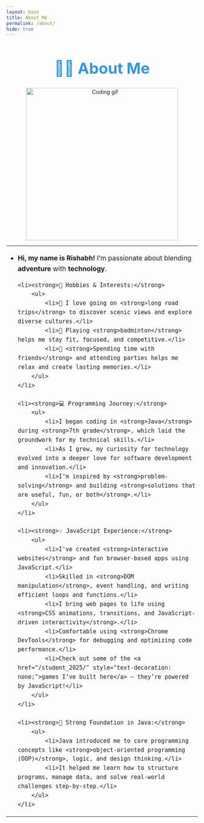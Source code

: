 ```yaml
---
layout: base
title: About Me
permalink: /about/
hide: true
---
```


<h1 align="center" style="font-size: 2.5rem; color: #3498db;">👨‍💻 About Me</h1>

<p align="center">
    <img src="https://media.giphy.com/media/qgQUggAC3Pfv687qPC/giphy.gif" alt="Coding gif" width="400"/>
</p>

<hr>

<ul style="font-size: 1.1rem; line-height: 1.6;">
    <li><strong>Hi, my name is Rishabh!</strong> I’m passionate about blending <strong>adventure</strong> with <strong>technology</strong>.</li>

    <li><strong>🌟 Hobbies & Interests:</strong>
        <ul>
            <li>🚗 I love going on <strong>long road trips</strong> to discover scenic views and explore diverse cultures.</li>
            <li>🏸 Playing <strong>badminton</strong> helps me stay fit, focused, and competitive.</li>
            <li>🎉 <strong>Spending time with friends</strong> and attending parties helps me relax and create lasting memories.</li>
        </ul>
    </li>

    <li><strong>💻 Programming Journey:</strong>
        <ul>
            <li>I began coding in <strong>Java</strong> during <strong>7th grade</strong>, which laid the groundwork for my technical skills.</li>
            <li>As I grew, my curiosity for technology evolved into a deeper love for software development and innovation.</li>
            <li>I’m inspired by <strong>problem-solving</strong> and building <strong>solutions that are useful, fun, or both</strong>.</li>
        </ul>
    </li>

    <li><strong>💡 JavaScript Experience:</strong>
        <ul>
            <li>I've created <strong>interactive websites</strong> and fun browser-based apps using JavaScript.</li>
            <li>Skilled in <strong>DOM manipulation</strong>, event handling, and writing efficient loops and functions.</li>
            <li>I bring web pages to life using <strong>CSS animations, transitions, and JavaScript-driven interactivity</strong>.</li>
            <li>Comfortable using <strong>Chrome DevTools</strong> for debugging and optimizing code performance.</li>
            <li>Check out some of the <a href="/student_2025/" style="text-decoration: none;">games I’ve built here</a> — they’re powered by JavaScript!</li>
        </ul>
    </li>

    <li><strong>🧱 Strong Foundation in Java:</strong>
        <ul>
            <li>Java introduced me to core programming concepts like <strong>object-oriented programming (OOP)</strong>, logic, and design thinking.</li>
            <li>It helped me learn how to structure programs, manage data, and solve real-world challenges step-by-step.</li>
        </ul>
    </li>
</ul>

<hr>
